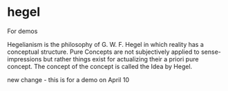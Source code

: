 # hegel
For demos

Hegelianism is the philosophy of G. W. F. Hegel in which reality has a conceptual structure. Pure Concepts are not subjectively applied to sense-impressions but rather things exist for actualizing their a priori pure concept. The concept of the concept is called the Idea by Hegel.


new change - this is for a demo on April 10
